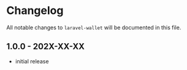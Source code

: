 # Changelog

All notable changes to `laravel-wallet` will be documented in this file.

## 1.0.0 - 202X-XX-XX

- initial release
